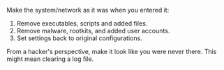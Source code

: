Make the system/network as it was when you entered it:

1. Remove executables, scripts and added files.
2. Remove malware, rootkits, and added user accounts.
3. Set settings back to original configurations.

From a hacker's perspective, make it look like you were never there. This might mean clearing a log file.